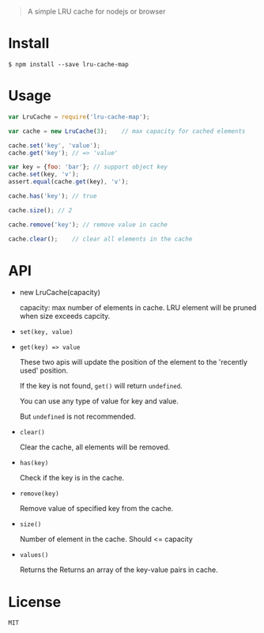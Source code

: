 >A simple LRU cache for nodejs or browser

# Install

    $ npm install --save lru-cache-map

# Usage

```javascript
var LruCache = require('lru-cache-map');

var cache = new LruCache(3);    // max capacity for cached elements

cache.set('key', 'value');
cache.get('key'); // => 'value'

var key = {foo: 'bar'}; // support object key
cache.set(key, 'v');
assert.equal(cache.get(key), 'v');

cache.has('key'); // true

cache.size(); // 2

cache.remove('key'); // remove value in cache

cache.clear();    // clear all elements in the cache
```

# API
* new LruCache(capacity)
    
    capacity: max number of elements in cache. LRU element will be pruned when size exceeds capcity.
    
* `set(key, value)`
* `get(key) => value`

    These two apis will update the position of the element to the 'recently used' position.
    
    If the key is not found, `get()` will return `undefined`.

    You can use any type of value for key and value.
    
    But `undefined` is not recommended.

* `clear()`

    Clear the cache, all elements will be removed.

* `has(key)`

    Check if the key is in the cache.

* `remove(key)`

    Remove value of specified key from the cache.

* `size()`

    Number of element in the cache. Should <= capacity

* `values()`

    Returns the  Returns an array of the key-value pairs in cache.


# License
`MIT`